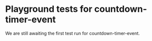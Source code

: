 # Playground tests for countdown-timer-event
We are still awaiting the first test run for countdown-timer-event.
